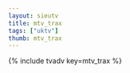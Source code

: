 ```yaml
--- 
layout: sieutv
title: mtv_trax
tags: ["uktv"]
thumb: mtv_trax
---
```

{% include tvadv key=mtv_trax %}
